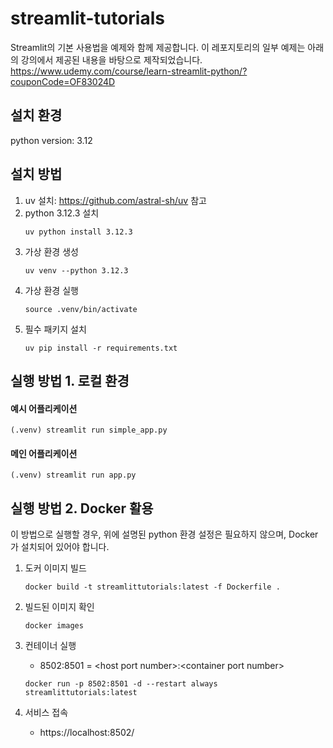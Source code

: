 # streamlit-tutorials
Streamlit의 기본 사용법을 예제와 함께 제공합니다. 이 레포지토리의 일부 예제는 아래의 강의에서 제공된 내용을 바탕으로 제작되었습니다.
https://www.udemy.com/course/learn-streamlit-python/?couponCode=OF83024D

## 설치 환경
python version: 3.12

## 설치 방법
1. uv 설치: https://github.com/astral-sh/uv 참고
1. python 3.12.3 설치
    ```
    uv python install 3.12.3
    ```
1. 가상 환경 생성
    ```
    uv venv --python 3.12.3
    ```
1. 가상 환경 실행
    ```
    source .venv/bin/activate
    ```
1. 필수 패키지 설치
    ```
    uv pip install -r requirements.txt
    ```

## 실행 방법 1. 로컬 환경
#### 예시 어플리케이션
```
(.venv) streamlit run simple_app.py
```

#### 메인 어플리케이션
```
(.venv) streamlit run app.py
```

## 실행 방법 2. Docker 활용
이 방법으로 실행할 경우, 위에 설명된 python 환경 설정은 필요하지 않으며, Docker가 설치되어 있어야 합니다.

1. 도커 이미지 빌드
    ```
    docker build -t streamlittutorials:latest -f Dockerfile .
    ```

1. 빌드된 이미지 확인
    ```
    docker images
    ```

1. 컨테이너 실행
    - 8502:8501 = \<host port number\>:\<container port number\>
    ```
    docker run -p 8502:8501 -d --restart always streamlittutorials:latest
    ```

1. 서비스 접속
    - https://localhost:8502/